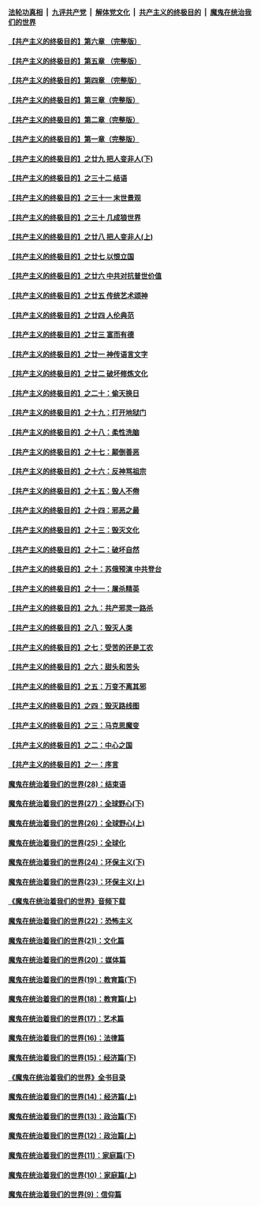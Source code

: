 ####  [法轮功真相](../../../../basic/blob/master/README.md?t=12021839) &nbsp;|&nbsp; [九评共产党](../../../../9ping.md/blob/master/README.md?t=12021839) &nbsp;|&nbsp; [解体党文化](../../../../jtdwh.md/blob/master/README.md?t=12021839)  &nbsp;|&nbsp; [共产主义的终极目的](../../../../gczydzjmd.md/blob/master/README.md?t=12021839) &nbsp;|&nbsp; [魔鬼在统治我们的世界](../../../../mgztzwmdsj.md/blob/master/README.md?t=12021839) 

#### [【共产主义的终极目的】第六章 （完整版）](../pages/nsc422/n11428913.md?t=12021839) 

#### [【共产主义的终极目的】第五章 （完整版）](../pages/nsc422/n11428912.md?t=12021839) 

#### [【共产主义的终极目的】第四章 （完整版）](../pages/nsc422/n11428907.md?t=12021839) 

#### [【共产主义的终极目的】第三章（完整版）](../pages/nsc422/n11428848.md?t=12021839) 

#### [【共产主义的终极目的】第二章（完整版）](../pages/nsc422/n11428831.md?t=12021839) 

#### [【共产主义的终极目的】第一章（完整版）](../pages/nsc422/n11417651.md?t=12021839) 

#### [【共产主义的终极目的】之廿九 把人变非人(下)](../pages/nsc422/n11344140.md?t=12021839) 

#### [【共产主义的终极目的】之三十二 结语](../pages/nsc422/n11360535.md?t=12021839) 

#### [【共产主义的终极目的】之三十一 末世景观](../pages/nsc422/n11351129.md?t=12021839) 

#### [【共产主义的终极目的】之三十 几成狼世界](../pages/nsc422/n11348280.md?t=12021839) 

#### [【共产主义的终极目的】之廿八 把人变非人(上)](../pages/nsc422/n11340492.md?t=12021839) 

#### [【共产主义的终极目的】之廿七 以恨立国](../pages/nsc422/n11336944.md?t=12021839) 

#### [【共产主义的终极目的】之廿六 中共对抗普世价值](../pages/nsc422/n11324785.md?t=12021839) 

#### [【共产主义的终极目的】之廿五 传统艺术颂神](../pages/nsc422/n11296396.md?t=12021839) 

#### [【共产主义的终极目的】之廿四 人伦典范](../pages/nsc422/n11296397.md?t=12021839) 

#### [【共产主义的终极目的】之廿三 富而有德](../pages/nsc422/n11283598.md?t=12021839) 

#### [【共产主义的终极目的】之廿一 神传语言文字](../pages/nsc422/n11263265.md?t=12021839) 

#### [【共产主义的终极目的】之廿二 破坏修炼文化](../pages/nsc422/n11245728.md?t=12021839) 

#### [【共产主义的终极目的】之二十：偷天换日](../pages/nsc422/n11238846.md?t=12021839) 

#### [【共产主义的终极目的】之十九：打开地狱门](../pages/nsc422/n11206376.md?t=12021839) 

#### [【共产主义的终极目的】之十八：柔性洗脑](../pages/nsc422/n11199994.md?t=12021839) 

#### [【共产主义的终极目的】之十七：颠倒善恶](../pages/nsc422/n11179782.md?t=12021839) 

#### [【共产主义的终极目的】之十六：反神骂祖宗](../pages/nsc422/n11166798.md?t=12021839) 

#### [【共产主义的终极目的】之十五：毁人不倦](../pages/nsc422/n11166792.md?t=12021839) 

#### [【共产主义的终极目的】之十四：邪恶之最](../pages/nsc422/n11150249.md?t=12021839) 

#### [【共产主义的终极目的】之十三：毁灭文化](../pages/nsc422/n11135227.md?t=12021839) 

#### [【共产主义的终极目的】之十二：破坏自然](../pages/nsc422/n11135214.md?t=12021839) 

#### [【共产主义的终极目的】之十：苏俄预演 中共登台](../pages/nsc422/n11118424.md?t=12021839) 

#### [【共产主义的终极目的】之十一：屠杀精英](../pages/nsc422/n11118442.md?t=12021839) 

#### [【共产主义的终极目的】之九：共产邪灵一路杀](../pages/nsc422/n11114139.md?t=12021839) 

#### [【共产主义的终极目的】之八：毁灭人类](../pages/nsc422/n11108503.md?t=12021839) 

#### [【共产主义的终极目的】之七：受苦的还是工农](../pages/nsc422/n11101809.md?t=12021839) 

#### [【共产主义的终极目的】之六：甜头和苦头](../pages/nsc422/n11096971.md?t=12021839) 

#### [【共产主义的终极目的】之五：万变不离其邪](../pages/nsc422/n11091285.md?t=12021839) 

#### [【共产主义的终极目的】之四：毁灭路线图](../pages/nsc422/n11086284.md?t=12021839) 

#### [【共产主义的终极目的】之三：马克思魔变](../pages/nsc422/n11061941.md?t=12021839) 

#### [【共产主义的终极目的】之二：中心之国](../pages/nsc422/n11047728.md?t=12021839) 

#### [【共产主义的终极目的】之一：序言](../pages/nsc422/n11086077.md?t=12021839) 

#### [魔鬼在统治着我们的世界(28)：结束语](../pages/nsc422/n10936246.md?t=12021839) 

#### [魔鬼在统治着我们的世界(27)：全球野心(下)](../pages/nsc422/n10928319.md?t=12021839) 

#### [魔鬼在统治着我们的世界(26)：全球野心(上)](../pages/nsc422/n10900318.md?t=12021839) 

#### [魔鬼在统治着我们的世界(25)：全球化](../pages/nsc422/n10788205.md?t=12021839) 

#### [魔鬼在统治着我们的世界(24)：环保主义(下)](../pages/nsc422/n10695307.md?t=12021839) 

#### [魔鬼在统治着我们的世界(23)：环保主义(上)](../pages/nsc422/n10688613.md?t=12021839) 

#### [《魔鬼在统治着我们的世界》音频下载](../pages/nsc422/n10635553.md?t=12021839) 

#### [魔鬼在统治着我们的世界(22)：恐怖主义](../pages/nsc422/n10614727.md?t=12021839) 

#### [魔鬼在统治着我们的世界(21)：文化篇](../pages/nsc422/n10597706.md?t=12021839) 

#### [魔鬼在统治着我们的世界(20)：媒体篇](../pages/nsc422/n10586579.md?t=12021839) 

#### [魔鬼在统治着我们的世界(19)：教育篇(下)](../pages/nsc422/n10564808.md?t=12021839) 

#### [魔鬼在统治着我们的世界(18)：教育篇(上)](../pages/nsc422/n10526970.md?t=12021839) 

#### [魔鬼在统治着我们的世界(17)：艺术篇](../pages/nsc422/n10499093.md?t=12021839) 

#### [魔鬼在统治着我们的世界(16)：法律篇](../pages/nsc422/n10485969.md?t=12021839) 

#### [魔鬼在统治着我们的世界(15)：经济篇(下)](../pages/nsc422/n10469975.md?t=12021839) 

#### [《魔鬼在统治着我们的世界》全书目录](../pages/nsc422/n10464261.md?t=12021839) 

#### [魔鬼在统治着我们的世界(14)：经济篇(上)](../pages/nsc422/n10457370.md?t=12021839) 

#### [魔鬼在统治着我们的世界(13)：政治篇(下)](../pages/nsc422/n10448270.md?t=12021839) 

#### [魔鬼在统治着我们的世界(12)：政治篇(上)](../pages/nsc422/n10444576.md?t=12021839) 

#### [魔鬼在统治着我们的世界(11)：家庭篇(下)](../pages/nsc422/n10440961.md?t=12021839) 

#### [魔鬼在统治着我们的世界(10)：家庭篇(上)](../pages/nsc422/n10435448.md?t=12021839) 

#### [魔鬼在统治着我们的世界(9)：信仰篇](../pages/nsc422/n10432159.md?t=12021839) 

